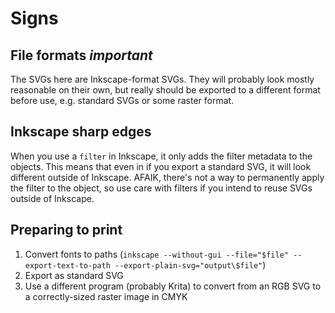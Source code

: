 # Signs

## File formats *important*

The SVGs here are Inkscape-format SVGs. They will probably look mostly reasonable on their own, but really
should be exported to a different format before use, e.g. standard SVGs or some raster format.

## Inkscape sharp edges

When you use a `filter` in Inkscape, it only adds the filter metadata to the objects. This means that even in if you
export a standard SVG, it will look different outside of Inkscape. AFAIK, there's not a way to permanently apply the
filter to the object, so use care with filters if you intend to reuse SVGs outside of Inkscape.

## Preparing to print

1. Convert fonts to paths (`inkscape --without-gui --file="$file" --export-text-to-path --export-plain-svg="output\$file"`)
1. Export as standard SVG
1. Use a different program (probably Krita) to convert from an RGB SVG to a correctly-sized raster image in CMYK
